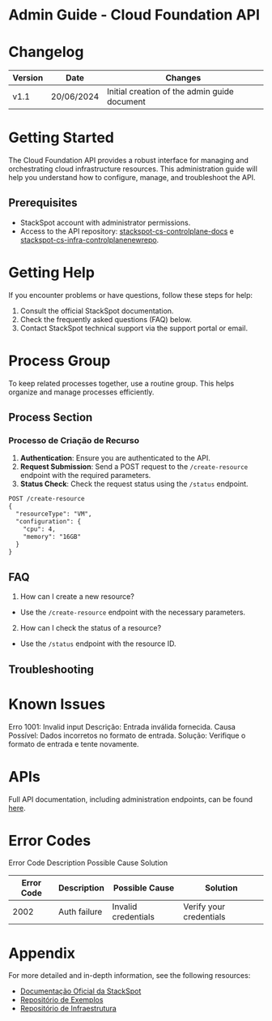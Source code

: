 # Admin Guide - Cloud Foundation API

# Changelog

| Version | Date       | Changes                                      |
|---------|------------|----------------------------------------------|
| v1.1    | 20/06/2024 | Initial creation of the admin guide document |

# Getting Started

The Cloud Foundation API provides a robust interface for managing and orchestrating cloud infrastructure resources. This administration guide will help you understand how to configure, manage, and troubleshoot the API.

## Prerequisites

- StackSpot account with administrator permissions.
- Access to the API repository: [stackspot-cs-controlplane-docs](https://github.com/stack-spot/stackspot-cs-controlplane-docs) e [stackspot-cs-infra-controlplanenewrepo](https://github.com/stack-spot/stackspot-cs-infra-controlplanenewrepo).

# Getting Help

If you encounter problems or have questions, follow these steps for help:

1. Consult the official StackSpot documentation.
2. Check the frequently asked questions (FAQ) below.
3. Contact StackSpot technical support via the support portal or email.

# Process Group

To keep related processes together, use a routine group. This helps organize and manage processes efficiently.

## Process Section

### Processo de Criação de Recurso

1. **Authentication**: Ensure you are authenticated to the API.
2. **Request Submission**: Send a POST request to the `/create-resource` endpoint with the required parameters.
3. **Status Check**: Check the request status using the `/status` endpoint.

```markdown
POST /create-resource
{
  "resourceType": "VM",
  "configuration": {
    "cpu": 4,
    "memory": "16GB"
  }
}
```

## FAQ

1. How can I create a new resource?
* Use the `/create-resource` endpoint with the necessary parameters.
2. How can I check the status of a resource?
* Use the `/status` endpoint with the resource ID.

## Troubleshooting

# Known Issues

Erro 1001: Invalid input
Descrição: Entrada inválida fornecida.
Causa Possível: Dados incorretos no formato de entrada.
Solução: Verifique o formato de entrada e tente novamente.

# APIs

Full API documentation, including administration endpoints, can be found [here](https://github.com/stack-spot/stackspot-cs-controlplane-docs).

# Error Codes

Error Code	Description	Possible Cause	Solution

| Error Code | Description |   Possible Cause   |         Solution       |
|------------|-------------|--------------------|------------------------|
|   2002     | Auth failure| Invalid credentials| Verify your credentials|		

# Appendix

For more detailed and in-depth information, see the following resources:

* [Documentação Oficial da StackSpot](https://docs.stackspot.com/) 
* [Repositório de Exemplos](https://github.com/stack-spot/stackspot-cs-controlplane-docs)
* [Repositório de Infraestrutura](https://github.com/stack-spot/stackspot-cs-infra-controlplanenewrepo)
